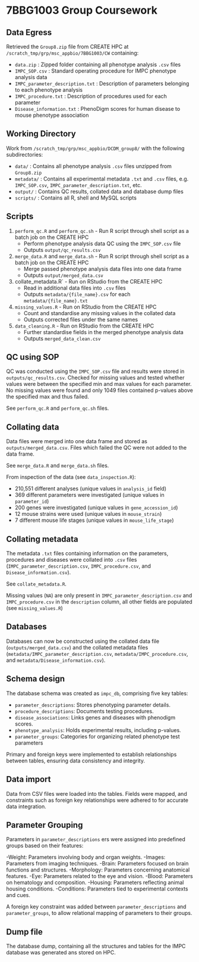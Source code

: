 # 7BBG1003 Group Coursework

## Data Egress
Retrieved the `Group8.zip` file from CREATE HPC at `/scratch_tmp/grp/msc_appbio/7BBG1003/CW` containing:

- `data.zip` : Zipped folder containing all phenotype analysis `.csv` files
- `IMPC_SOP.csv` : Standard operating procedure for IMPC phenotype analysis data
- `IMPC_parameter_description.txt` : Description of parameters belonging to each phenotype analysis
- `IMPC_procedure.txt` : Description of procedures used for each parameter
- `Disease_information.txt` : PhenoDigm scores for human disease to mouse phenotype association 

## Working Directory
Work from `/scratch_tmp/grp/msc_appbio/DCDM_group8/` with the following subdirectories:

- `data/` : Contains all phenotype analysis `.csv` files unzipped from `Group8.zip`
- `metadata/` : Contains all experimental metadata `.txt` and `.csv` files, e.g. `IMPC_SOP.csv`, `IMPC_parameter_description.txt`, etc.
- `output/` : Contains QC results, collated data and database dump files
- `scripts/` : Contains all R, shell and MySQL scripts

## Scripts

1. `perform_qc.R` and `perform_qc.sh` - Run R script through shell script as a batch job on the CREATE HPC
   - Perform phenotype analysis data QC using the `IMPC_SOP.csv` file
   - Outputs `output/qc_results.csv`
2. `merge_data.R` and `merge_data.sh` - Run R script through shell script as a batch job on the CREATE HPC
   - Merge passed phenotype analysis data files into one data frame
   - Outputs `output/merged_data.csv`
3. collate_metadata.R` - Run on RStudio from the CREATE HPC
   - Read in additional data files into `.csv` files
   - Outputs `metadata/{file_name}.csv` for each `metadata/{file_name}.txt`
4. `missing_values.R` - Run on RStudio from the CREATE HPC
   - Count and standardise any missing values in the collated data
   - Outputs corrected files under the same names
5. `data_cleaning.R` - Run on RStudio from the CREATE HPC
   - Further standardise fields in the merged phenotype analysis data
   - Outputs `merged_data_clean.csv`

## QC using SOP
QC was conducted using the `IMPC_SOP.csv` file and results were stored in `outputs/qc_results.csv`. Checked for missing values and tested whether values were between the specified min and max values for each parameter. No missing values were found and only 1049 files contained p-values above the specified max and thus failed.

See `perform_qc.R` and `perform_qc.sh` files.

## Collating data
Data files were merged into one data frame and stored as `outputs/merged_data.csv`. Files which failed the QC were not added to the data frame.

See `merge_data.R` and `merge_data.sh` files.

From inspection of the data (see `data_inspection.R`):

- 210,551 different analyses (unique values in `analysis_id` field)
- 369 different parameters were investigated (unique values in `parameter_id`)
- 200 genes were investigated (unique values in `gene_accession_id`)
- 12 mouse strains were used (unique values in `mouse_strain`)
- 7 different mouse life stages (unique values in `mouse_life_stage`)

## Collating metadata
The metadata `.txt` files containing information on the parameters, procedures and diseases were collated into `.csv` files (`IMPC_parameter_description.csv`, `IMPC_procedure.csv`, and `Disease_information.csv`). 

See `collate_metadata.R`.

Missing values (`NA`) are only present in `IMPC_parameter_description.csv` and `IMPC_procedure.csv` in the `description` column, all other fields are populated (see `missing_values.R`)

## Databases
Databases can now be constructed using the collated data file (`outputs/merged_data.csv`) and the collated metadata files (`metadata/IMPC_parameter_description.csv`, `metadata/IMPC_procedure.csv`, and `metadata/Disease_information.csv`).

## Schema design
The database schema was created as `impc_db`, comprising five key tables:

- `parameter_descriptions`: Stores phenotyping parameter details.  
- `procedure_descriptions`: Documents testing procedures.  
- `disease_associations`: Links genes and diseases with phenodigm scores.  
- `phenotype_analysis`: Holds experimental results, including p-values.  
- `parameter_groups`: Categories for organizing related phenotype test parameters

Primary and foreign keys were implemented to establish relationships between tables, ensuring data consistency and integrity.

## Data import
Data from CSV files were loaded into the tables. Fields were mapped, and constraints such as foreign key relationships were adhered to for accurate data integration.

## Parameter Grouping 
Parameters in `parameter_descriptions` ers were assigned into predefined groups based on their features:

-Weight: Parameters involving body and organ weights.
-Images: Parameters from imaging techniques.
-Brain: Parameters focused on brain functions and structures.
-Morphology: Parameters concerning anatomical features.
-Eye: Parameters related to the eye and vision.
-Blood: Parameters on hematology and composition.
-Housing: Parameters reflecting animal housing conditions.
-Conditions: Parameters tied to experimental contexts and cues.

A foreign key constraint was added between `parameter_descriptions` and `parameter_groups`, to allow relational mapping of parameters to their groups.

## Dump file
The database dump, containing all the structures and tables for the IMPC database was generated ans stored on HPC.
